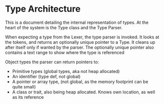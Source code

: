# Type Architecture

This is a document detailing the internal representation of types.
At the heart of the system is the Type class and the Type Parser.

When expecting a type from the Lexer, the type parser is invoked.
It looks at the tokens, and returns an optionally unique pointer to a Type.
It cleans up after itself only if wanted by the parser.
The optionally unique pointer also contains a text range to show where the type is referenced

Object types the parser can return pointers to:
* Primitive types (global types, aka not heap allocated)
* An identifier (type def, not global)
* A pointer or array type, (not global, as the memory footprint can be quite small)
* A class or trait, also being heap allocated. Knows own location, as well as its reference
